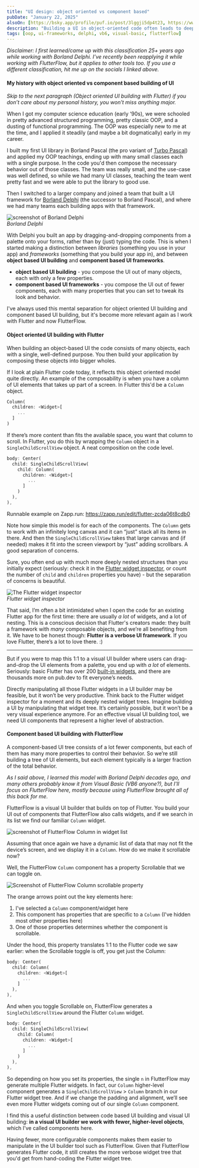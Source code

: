 ```yaml
---
title: "UI design: object oriented vs component based"
pubDate: "January 22, 2025"
alsoOn: [https://bsky.app/profile/puf.io/post/3lggji5dp4t23, https://www.threads.net/@frankpuf/post/DFLaefmM_Yh, https://x.com/puf/status/1882497117840630044, https://c.im/@puf/113879107093629005, https://www.linkedin.com/posts/puf_httpspufiopostscomponent-based-vs-object-based-ui-design-activity-7288262961742168065-kObq/, https://bsky.app/profile/did:plc:r5shvvsyaq3kfatc3novwud6/post/3lhcqrlpfvs2o, https://www.linkedin.com/posts/puf_we-have-to-be-honest-flutter-is-a-verbose-activity-7292330961357152256-2XWg?utm_source=share&utm_medium=member_desktop]
description: "Building a UI in object-oriented code often leads to deeply nested object structures, where each object has a single responsibility. Building a UI in a visual component-based builder typically leads to shallower structures with fewer objects, whose behavior is controlled by properties."
tags: [oop, ui-frameworks, delphi, vb6, visual-basic, flutterflow]
---
```


*Disclaimer: I first learned/came up with this classification 25+ years ago while working with Borland Delphi. I’ve recently been reapplying it while working with FlutterFlow, but it applies to other tools too. If you use a different classification, hit me up on the socials I linked above.*

#### My history with object oriented vs component based building of UI

*Skip to the next paragraph (Object oriented UI building with Flutter) if you don’t care about my personal history, you won’t miss anything major.*

When I got my computer science education (early ‘90s), we were schooled in pretty advanced structured programming, pretty classic OOP, and a dusting of functional programming.  The OOP was especially new to me at the time, and I applied it steadily (and maybe a bit dogmatically) early in my career.

I built my first UI library in Borland Pascal (the pro variant of [Turbo Pascal](https://en.wikipedia.org/wiki/Turbo_Pascal)) and applied my OOP teachings, ending up with many small classes each with a single purpose. In the code you'd then compose the necessary behavior out of those classes. The team was really small, and the use-case was well defined, so while we had many UI classes, teaching the team went pretty fast and we were able to put the library to good use.

Then I switched to a larger company and joined a team that built a UI framework for [Borland Delphi](https://en.wikipedia.org/wiki/Delphi_(software)) (the successor to Borland Pascal), and where we had many teams each building apps with that framework. 

![screenshot of Borland Delphi](https://upload.wikimedia.org/wikipedia/en/4/45/Screenshot_of_Delphi_10.4_IDE_with_VCL_designer_and_Dark_Theme.png)\
*Borland Delphi*

With Delphi  you built an app by dragging-and-dropping components from a palette onto your forms, rather than by (just) typing the code. This is when I started making a distinction between *libraries* (something you use in your app) and *frameworks* (something that you build your app in), and between **object based UI building** and **component based UI frameworks**.

 * **object based UI building** - you compose the UI out of many objects, each with only a few properties.
 * **component based UI frameworks** - you compose the UI out of fewer components, each with many properties that you can set to tweak its look and behavior.

I've always used this mental separation for object oriented UI building and component based UI building, but it's become more relevant again as I work with Flutter and now FlutterFlow.

#### Object oriented UI building with Flutter

When building an object-based UI the code consists of many objects, each with a single, well-defined purpose. You then build your application by composing these objects into bigger wholes.

If I look at plain Flutter code today, it reflects this object oriented model quite directly. An example of the composability is when you have a column of UI elements that takes up part of a screen. In Flutter this'd be a `Column` object.

```dart
Column(
  children: <Widget>[
    ...
  ]
)
```

If there’s more content than fits the available space, you want that column to scroll. In Flutter, you do this by wrapping the `Column` object in a `SingleChildScrollView` object. A neat composition on the code level.
```dart
body: Center(
  child: SingleChildScrollView(
    child: Column(
      children: <Widget>[
        ...
      ]
    )
  ),
),
```
Runnable example on Zapp.run: https://zapp.run/edit/flutter-zcda06t8cdb0 

Note how simple this model is for each of the components. The `Column` gets to work with an infinitely long canvas and it can “just” stack all its items in there. And then the `SingleChildScrollView` takes that large canvas and (if needed) makes it fit into the screen viewport by “just” adding scrollbars. A good separation of concerns.

Sure, you often end up with much more deeply nested structures than you initially expect (seriously: check it in the [Flutter widget inspector](https://docs.flutter.dev/tools/devtools/inspector), or count the number of `child` and `children` properties you have) - but the separation of concerns is beautiful.

![The Flutter widget inspector](https://docs.flutter.dev/assets/images/docs/tools/devtools/inspector_screenshot.png)\
*Flutter widget inspector*

That said, I’m often a bit intimidated when I open the code for an existing Flutter app for the first time: there are usually *a lot* of widgets, and a lot of nesting. This is a conscious decision that Flutter's creators made: they built a framework with *many* composable objects, and we’re all benefiting from it. We have to be honest though: **Flutter is a verbose UI framework**. If you love Flutter, there’s a lot to love there. :)

---

But if you were to map this 1:1 to a visual UI builder where users can drag-and-drop the UI elements from a palette, you end up with *a lot* of elements. Seriously: basic Flutter has over 200 [built-in widgets](https://docs.flutter.dev/reference/widgets), and there are thousands more on pub.dev to fit everyone’s needs.

Directly manipulating all those Flutter widgets in a UI builder may be feasible, but it won’t be very productive. Think back to the Flutter widget inspector for a moment and its deeply nested widget trees. Imagine building a UI by manipulating that widget tree. It’s certainly possible, but it won’t be a very visual experience anymore. For an effective visual UI building tool, we need UI components that represent a higher level of abstraction.

#### Component based UI building with FlutterFlow

A component-based UI tree consists of a lot fewer components, but each of them has many more properties to control their behavior. So we’re still building a tree of UI elements, but each element typically is a larger fraction of the total behavior.

*As I said above, I learned this model with Borland Delphi decades ago, and  many others probably know it from Visual Basic (VB6 anyone?), but I'll focus on FlutterFlow here, mostly because using FlutterFlow brought all of this back for me.*

FlutterFlow is a visual UI builder that builds on top of Flutter. You build your UI out of components that FlutterFlow also calls widgets, and if we search in its list we find our familiar `Column` widget.

![screenshot of FlutterFlow Column in widget list](https://i.imgur.com/BvXdwzt.png)

Assuming that once again we have a dynamic list of data that may not fit the device’s screen, and we display it in a `Column`. How do we make it scrollable now?

Well, the FlutterFlow `Column` component has a property Scrollable that we can toggle on.

![Screenshot of FlutterFlow Column scrollable property](https://i.imgur.com/4nJjXO2.png)

The orange arrows point out the key elements here:

1. I've selected a `Column` component/widget here
2. This component has properties that are specific to a `Column` (I've hidden most other properties here)
3. One of those properties determines whether the component is scrollable.

Under the hood, this property translates 1:1 to the Flutter code we saw earlier: when the Scrollable toggle is off, you get just the Column:

```dart
body: Center(
  child: Column(
    children: <Widget>[
      ...
    ]
  ),
),
```
And when you toggle Scrollable on, FlutterFlow generates a `SingleChildScrollView` around the Flutter `Column` widget.
```dart
body: Center(
  child: SingleChildScrollView(
    child: Column(
      children: <Widget>[
        ...
      ]
    )
  ),
),
```

So depending on how you set its properties, the single `n` in FlutterFlow may generate multiple Flutter widgets. In fact, our `Column` higher-level component generates a `SingleChildScrollView` > `Column` branch in our Flutter widget tree. And if we change the padding and alignment, we’ll see even more Flutter widgets coming out of our single `Column` component.

I find this a useful distinction between code based UI building and visual UI building: **in a visual UI builder we work with fewer, higher-level objects**, which I’ve called components here. 

Having fewer, more configurable components makes them easier to manipulate in the UI builder tool such as FlutterFlow. Given that FlutterFlow generates Flutter code, it still creates the more verbose widget tree that you'd get from hand-coding the Flutter widget tree.